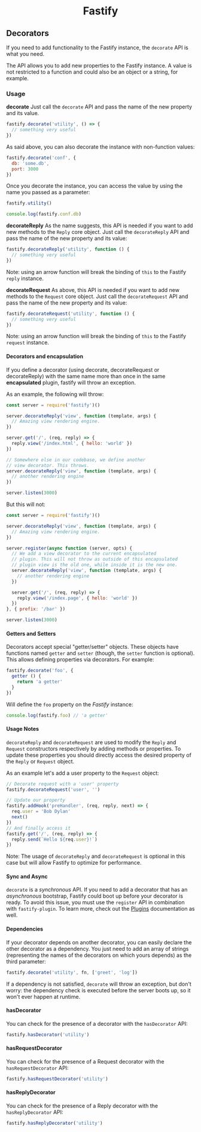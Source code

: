 <h1 align="center">Fastify</h1>

## Decorators

If you need to add functionality to the Fastify instance, the `decorate` API is what you need.

The API allows you to add new properties to the Fastify instance. A value is not restricted to a function and could also be an object or a string, for example.

<a name="usage"></a>
### Usage
<a name="decorate"></a>
**decorate**
Just call the `decorate` API and pass the name of the new property and its value.
```js
fastify.decorate('utility', () => {
  // something very useful
})
```

As said above, you can also decorate the instance with non-function values:
```js
fastify.decorate('conf', {
  db: 'some.db',
  port: 3000
})
```

Once you decorate the instance, you can access the value by using the name you passed as a parameter:
```js
fastify.utility()

console.log(fastify.conf.db)
```

<a name="decorate-reply"></a>
**decorateReply**
As the name suggests, this API is needed if you want to add new methods to the `Reply` core object. Just call the `decorateReply` API and pass the name of the new property and its value:
```js
fastify.decorateReply('utility', function () {
  // something very useful
})
```

Note: using an arrow function will break the binding of `this` to the Fastify `reply` instance.

<a name="decorate-request"></a>
**decorateRequest**
As above, this API is needed if you want to add new methods to the `Request` core object. Just call the `decorateRequest` API and pass the name of the new property and its value:
```js
fastify.decorateRequest('utility', function () {
  // something very useful
})
```

Note: using an arrow function will break the binding of `this` to the Fastify `request` instance.

<a name="decorators-encapsulation"></a>
#### Decorators and encapsulation

If you define a decorator (using decorate, decorateRequest or decorateReply) with the same name more than once in the same **encapsulated** plugin, fastify will throw an exception.

As an example, the following will throw:

```js
const server = require('fastify')()

server.decorateReply('view', function (template, args) {
  // Amazing view rendering engine.
})

server.get('/', (req, reply) => {
  reply.view('/index.html', { hello: 'world' })
})

// Somewhere else in our codebase, we define another
// view decorator. This throws.
server.decorateReply('view', function (template, args) {
  // another rendering engine
})

server.listen(3000)
```


But this will not:

```js
const server = require('fastify')()

server.decorateReply('view', function (template, args) {
  // Amazing view rendering engine.
})

server.register(async function (server, opts) {
  // We add a view decorator to the current encapsulated
  // plugin. This will not throw as outside of this encapsulated
  // plugin view is the old one, while inside it is the new one.
  server.decorateReply('view', function (template, args) {
    // another rendering engine
  })

  server.get('/', (req, reply) => {
    reply.view('/index.page', { hello: 'world' })
  })
}, { prefix: '/bar' })

server.listen(3000)
```

<a name="getters-setters"></a>
#### Getters and Setters

Decorators accept special "getter/setter" objects. These objects have functions named `getter` and `setter` (though, the `setter` function is optional). This allows defining properties via decorators. For example:

```js
fastify.decorate('foo', {
  getter () {
    return 'a getter'
  }
})
```

Will define the `foo` property on the *Fastify* instance:

```js
console.log(fastify.foo) // 'a getter'
```

<a name="usage_notes"></a>
#### Usage Notes
`decorateReply` and `decorateRequest` are used to modify the `Reply` and `Request` constructors respectively by adding methods or properties. To update these properties you should directly access the desired property of the `Reply` or `Request` object.

As an example let's add a user property to the `Request` object:

```js
// Decorate request with a 'user' property
fastify.decorateRequest('user', '')

// Update our property
fastify.addHook('preHandler', (req, reply, next) => {
  req.user = 'Bob Dylan'
  next()
})
// And finally access it
fastify.get('/', (req, reply) => {
  reply.send(`Hello ${req.user}!`)
})
```
Note: The usage of `decorateReply` and `decorateRequest` is optional in this case but will allow Fastify to optimize for performance.

<a name="sync-async"></a>
#### Sync and Async
`decorate` is a *synchronous* API. If you need to add a decorator that has an *asynchronous* bootstrap, Fastify could boot up before your decorator is ready. To avoid this issue, you must use the `register` API in combination with `fastify-plugin`. To learn more, check out the [Plugins](https://github.com/fastify/fastify/blob/master/docs/Plugins.md) documentation as well.

<a name="dependencies"></a>
#### Dependencies
If your decorator depends on another decorator, you can easily declare the other decorator as a dependency. You just need to add an array of strings (representing the names of the decorators on which yours depends) as the third parameter:
```js
fastify.decorate('utility', fn, ['greet', 'log'])
```

If a dependency is not satisfied, `decorate` will throw an exception, but don't worry: the dependency check is executed before the server boots up, so it won't ever happen at runtime.

<a name="has-decorator"></a>
#### hasDecorator
You can check for the presence of a decorator with the `hasDecorator` API:
```js
fastify.hasDecorator('utility')
```

<a name="has-request-decorator"></a>
#### hasRequestDecorator
You can check for the presence of a Request decorator with the `hasRequestDecorator` API:
```js
fastify.hasRequestDecorator('utility')
```

<a name="has-reply-decorator"></a>
#### hasReplyDecorator
You can check for the presence of a Reply decorator with the `hasReplyDecorator` API:
```js
fastify.hasReplyDecorator('utility')
```

